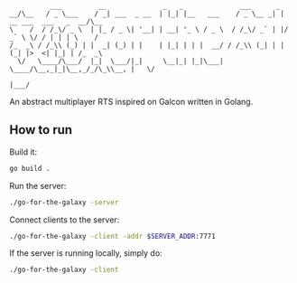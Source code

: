 
```
          ___         __              _   _              ___      _                         
__/\__   / _ \___    / _| ___  _ __  | |_| |__   ___    / _ \__ _| | __ ___  ___   _  __/\__
\    /  / /_\/ _ \  | |_ / _ \| '__| | __| '_ \ / _ \  / /_\/ _` | |/ _` \ \/ / | | | \    /
/_  _\ / /_\\ (_) | |  _| (_) | |    | |_| | | |  __/ / /_\\ (_| | | (_| |>  <| |_| | /_  _\
  \/   \____/\___/  |_|  \___/|_|     \__|_| |_|\___| \____/\__,_|_|\__,_/_/\_\\__, |   \/  
                                                                               |___/        
```

An abstract multiplayer RTS inspired on Galcon written in Golang.


How to run
----------

Build it:

```bash
go build .
```

Run the server:

```bash
./go-for-the-galaxy -server
```

Connect clients to the server:

```bash
./go-for-the-galaxy -client -addr $SERVER_ADDR:7771
```

If the server is running locally, simply do:

```bash
./go-for-the-galaxy -client
```
